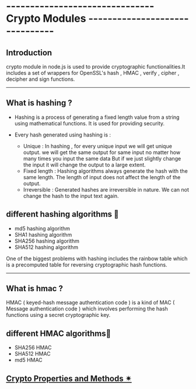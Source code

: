 # ------------------------------- Crypto Modules -------------------------------

## Introduction
crypto module in node.js is used to provide cryptographic functionalities.It includes a set of wrappers for OpenSSL's hash , HMAC , verify , cipher , decipher and sign functions.

<hr/>

## What is hashing ?

- Hashing is a process of generating a fixed length value from a string using mathematical functions. It is used for providing security.
- Every hash generated using hashing is :

    - Unique : In hashing , for every unique input we will get unique output. we will get the same output for same input no matter how many times you input the same data But if we just slightly change the input it will change the output to a large extent.
    - Fixed length : Hashing algorithms always generate the hash with the same length. The length of input does not affect the length of the output.
    - Irreversible : Generated hashes are irreversible in nature. We can not change the hash to the input text again.

## different hashing algorithms 🔽 
- md5 hashing algorithm
- SHA1 hashing algorithm
- SHA256 hashing algorithm
- SHA512 hashing algorithm

One of the biggest problems with hashing includes the rainbow table which is a precomputed table for reversing cryptographic hash functions.


<hr/>

## What is hmac ?

HMAC ( keyed-hash message authentication code ) is a kind of MAC ( Message authentication code ) which involves performing the hash functions using a secret cryptographic key.

## different HMAC algorithms🔽 
- SHA256 HMAC
- SHA512 HMAC
- md5 HMAC

## [Crypto Properties and Methods ✴ ](https://www.w3schools.com/nodejs/ref_crypto.asp)